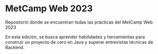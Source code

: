 # MetCamp Web 2023
Repositorio donde se encuentran todas las prácticas del MetCamp Web 2023

En esta edición, se busca aprender habilidades y herramientas para construir un proyecto de cero en Java y superar entrevistas técnicas de Backend.
